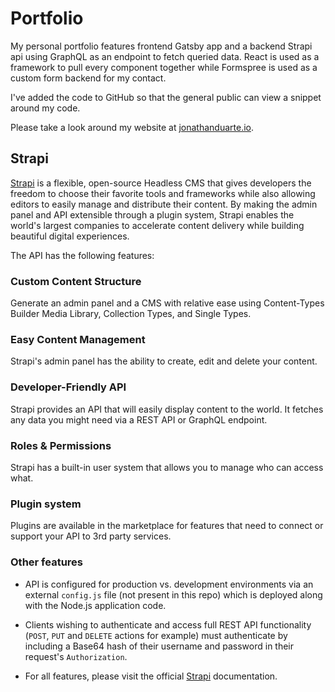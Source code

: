 # Portfolio

My personal portfolio features frontend Gatsby app and a backend Strapi api using GraphQL as an endpoint to fetch queried data. React is used as a framework to pull every component together while Formspree is used as a custom form backend for my contact.

I've added the code to GitHub so that the general public can view a snippet around my code.

Please take a look around my website at [jonathanduarte.io](http://google.com).

## Strapi

[Strapi](https://strapi.io/) is a flexible, open-source Headless CMS that gives developers the freedom to choose their favorite tools and frameworks while also allowing editors to easily manage and distribute their content. By making the admin panel and API extensible through a plugin system, Strapi enables the world's largest companies to accelerate content delivery while building beautiful digital experiences.

The API has the following features:

### Custom Content Structure
Generate an admin panel and a CMS with relative ease using Content-Types Builder Media Library, Collection Types, and Single Types.

### Easy Content Management
Strapi's admin panel has the ability to create, edit and delete your content.

### Developer-Friendly API
Strapi provides an API that will easily display content to the world. It fetches any data you might need via a REST API or GraphQL endpoint.

### Roles & Permissions
Strapi has a built-in user system that allows you to manage who can access what.

### Plugin system
Plugins are available in the marketplace for features that need to connect or support your API to 3rd party services.

### Other features
- API is configured for production vs. development environments via an external `config.js` file (not present in this repo) which is deployed along with the Node.js application code.

- Clients wishing to authenticate and access full REST API functionality (`POST`, `PUT` and `DELETE` actions for example) must authenticate by including a Base64 hash of their username and password in their request's `Authorization`.

- For all features, please visit the official [Strapi](https://strapi.io/documentation/v3.x/getting-started/introduction.html) documentation.